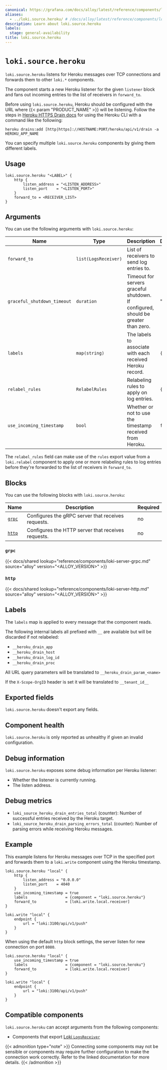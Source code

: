 ```yaml
---
canonical: https://grafana.com/docs/alloy/latest/reference/components/loki/loki.source.heroku/
aliases:
  - ../loki.source.heroku/ # /docs/alloy/latest/reference/components/loki.source.heroku/
description: Learn about loki.source.heroku
labels:
  stage: general-availability
title: loki.source.heroku
---
```


# `loki.source.heroku`

`loki.source.heroku` listens for Heroku messages over TCP connections and forwards them to other `loki.*` components.

The component starts a new Heroku listener for the given `listener` block and fans out incoming entries to the list of receivers in `forward_to`.

Before using `loki.source.heroku`, Heroku should be configured with the URL where {{< param "PRODUCT_NAME" >}} will be listening.
Follow the steps in [Heroku HTTPS Drain docs](https://devcenter.heroku.com/articles/log-drains#https-drains) for using the Heroku CLI with a command like the following:

```shell
heroku drains:add [http|https]://HOSTNAME:PORT/heroku/api/v1/drain -a HEROKU_APP_NAME
```

You can specify multiple `loki.source.heroku` components by giving them different labels.

## Usage

```alloy
loki.source.heroku "<LABEL>" {
    http {
        listen_address = "<LISTEN_ADDRESS>"
        listen_port    = "<LISTEN_PORT>"
    }
    forward_to = <RECEIVER_LIST>
}
```

## Arguments

You can use the following arguments with `loki.source.heroku`:

| Name                        | Type                 | Description                                                                        | Default | Required |
|-----------------------------|----------------------|------------------------------------------------------------------------------------|---------|----------|
| `forward_to`                | `list(LogsReceiver)` | List of receivers to send log entries to.                                          |         | yes      |
| `graceful_shutdown_timeout` | `duration`           | Timeout for servers graceful shutdown. If configured, should be greater than zero. | "30s"   | no       |
| `labels`                    | `map(string)`        | The labels to associate with each received Heroku record.                          | `{}`    | no       |
| `relabel_rules`             | `RelabelRules`       | Relabeling rules to apply on log entries.                                          | `{}`    | no       |
| `use_incoming_timestamp`    | `bool`               | Whether or not to use the timestamp received from Heroku.                          | `false` | no       |

The `relabel_rules` field can make use of the `rules` export value from a `loki.relabel` component to apply one or more relabeling rules to log entries before they're forwarded to the list of receivers in `forward_to`.

## Blocks

You can use the following blocks with `loki.source.heroku`:

| Name           | Description                                        | Required |
|----------------|----------------------------------------------------|----------|
| [`grpc`][grpc] | Configures the gRPC server that receives requests. | no       |
| [`http`][http] | Configures the HTTP server that receives requests. | no       |

[http]: #http
[grpc]: #grpc

### `grpc`

{{< docs/shared lookup="reference/components/loki-server-grpc.md" source="alloy" version="<ALLOY_VERSION>" >}}

### `http`

{{< docs/shared lookup="reference/components/loki-server-http.md" source="alloy" version="<ALLOY_VERSION>" >}}

## Labels

The `labels` map is applied to every message that the component reads.

The following internal labels all prefixed with `__` are available but will be discarded if not relabeled:

* `__heroku_drain_app`
* `__heroku_drain_host`
* `__heroku_drain_log_id`
* `__heroku_drain_proc`

All URL query parameters will be translated to `__heroku_drain_param_<name>`

If the `X-Scope-OrgID` header is set it will be translated to `__tenant_id__`

## Exported fields

`loki.source.heroku` doesn't export any fields.

## Component health

`loki.source.heroku` is only reported as unhealthy if given an invalid
configuration.

## Debug information

`loki.source.heroku` exposes some debug information per Heroku listener:

* Whether the listener is currently running.
* The listen address.

## Debug metrics

* `loki_source_heroku_drain_entries_total` (counter): Number of successful entries received by the Heroku target.
* `loki_source_heroku_drain_parsing_errors_total` (counter): Number of parsing errors while receiving Heroku messages.

## Example

This example listens for Heroku messages over TCP in the specified port and forwards them to a `loki.write` component using the Heroku timestamp.

```alloy
loki.source.heroku "local" {
    http {
        listen_address = "0.0.0.0"
        listen_port    = 4040
    }
    use_incoming_timestamp = true
    labels                 = {component = "loki.source.heroku"}
    forward_to             = [loki.write.local.receiver]
}

loki.write "local" {
    endpoint {
        url = "loki:3100/api/v1/push"
    }
}
```

When using the default `http` block settings, the server listen for new connection on port `8080`.

```alloy
loki.source.heroku "local" {
    use_incoming_timestamp = true
    labels                 = {component = "loki.source.heroku"}
    forward_to             = [loki.write.local.receiver]
}

loki.write "local" {
    endpoint {
        url = "loki:3100/api/v1/push"
    }
}
```

<!-- START GENERATED COMPATIBLE COMPONENTS -->

## Compatible components

`loki.source.heroku` can accept arguments from the following components:

- Components that export [Loki `LogsReceiver`](../../../compatibility/#loki-logsreceiver-exporters)


{{< admonition type="note" >}}
Connecting some components may not be sensible or components may require further configuration to make the connection work correctly.
Refer to the linked documentation for more details.
{{< /admonition >}}

<!-- END GENERATED COMPATIBLE COMPONENTS -->
